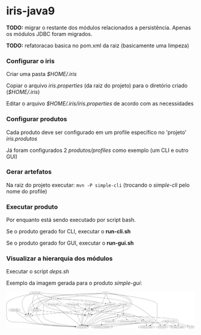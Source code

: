 # iris-java9

__TODO:__ migrar o restante dos módulos relacionados a persistência. Apenas os módulos JDBC foram migrados.

__TODO:__ refatoracao basica no pom.xml da raiz (basicamente uma limpeza)

### Configurar o iris

Criar uma pasta _$HOME/.iris_

Copiar o arquivo _iris.properties_ (da raiz do projeto) para o diretório criado (_$HOME/.iris_)

Editar o arquivo _$HOME/.iris/iris.properties_ de acordo com as necessidades

### Configurar produtos

Cada produto deve ser configurado em um profile específico no 'projeto' _iris.produtos_

Já foram configurados 2 _produtos/profiles_ como exemplo (um CLI e outro GUI)


### Gerar artefatos

Na raiz do projeto executar: `mvn -P simple-cli` (trocando o _simple-cli_ pelo nome do profile)


### Executar produto

Por enquanto está sendo executado por script bash.

Se o produto gerado for CLI, executar o __run-cli.sh__

Se o produto gerado for GUI, executar o __run-gui.sh__


### Visualizar a hierarquia dos módulos

Executar o script _deps.sh_

Exemplo da imagem gerada para o produto _simple-gui_:

<img src="./images/simple-gui.png" alt="drawing" width="1800"/>
